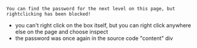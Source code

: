 `You can find the password for the next level on this page, but rightclicking has been blocked!`
- you can't right click on the box itself, but you can right click anywhere else on the page and choose inspect
- the password was once again in the source code "content" div
